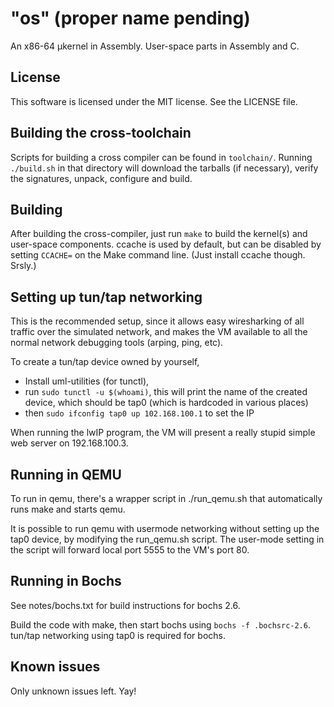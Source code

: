 "os" (proper name pending)
==========================

An x86-64 &micro;kernel in Assembly. User-space parts in Assembly and C.

## License ##

This software is licensed under the MIT license. See the LICENSE file.

## Building the cross-toolchain ##

Scripts for building a cross compiler can be found in `toolchain/`. Running
`./build.sh` in that directory will download the tarballs (if necessary),
verify the signatures, unpack, configure and build.

## Building ##

After building the cross-compiler, just run `make` to build the kernel(s) and
user-space components. ccache is used by default, but can be disabled by
setting `CCACHE=` on the Make command line. (Just install ccache though.
Srsly.)

## Setting up tun/tap networking ##

This is the recommended setup, since it allows easy wiresharking of all traffic
over the simulated network, and makes the VM available to all the normal
network debugging tools (arping, ping, etc).

To create a tun/tap device owned by yourself,

* Install uml-utilities (for tunctl),
* run `sudo tunctl -u $(whoami)`, this will print the name of the created
  device, which should be tap0 (which is hardcoded in various places)
* then `sudo ifconfig tap0 up 102.168.100.1` to set the IP

When running the lwIP program, the VM will present a really stupid simple web
server on 192.168.100.3.

## Running in QEMU ##

To run in qemu, there's a wrapper script in ./run_qemu.sh that automatically
runs make and starts qemu.

It is possible to run qemu with usermode networking without setting up the tap0
device, by modifying the run_qemu.sh script. The user-mode setting in the
script will forward local port 5555 to the VM's port 80.

## Running in Bochs ##

See notes/bochs.txt for build instructions for bochs 2.6.

Build the code with make, then start bochs using `bochs -f .bochsrc-2.6`.
tun/tap networking using tap0 is required for bochs.

## Known issues ##

Only unknown issues left. Yay!
